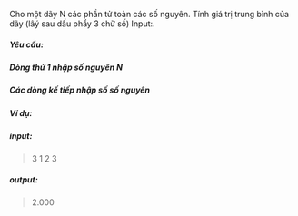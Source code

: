 ﻿Cho một dãy N các phần tử  toàn các số nguyên. Tính giá trị trung bình của dãy (lâý sau dấu phẩy 3 chữ số)
Input:.
##### Yêu cầu:
##### Dòng thứ 1 nhập số nguyên N 
##### Các dòng kế tiếp nhập số số nguyên 
##### Ví dụ:
##### input:
>3
>1
>2
>3
##### output:
>2.000